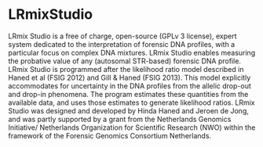 # LRmixStudio
LRmix Studio is a free of charge, open-source (GPLv 3 license), expert system dedicated to the interpretation of forensic DNA profiles, with a particular focus on complex DNA mixtures. LRmix Studio enables measuring the probative value of any (autosomal STR-based) forensic DNA profile. LRmix Studio is programmed after the likelihood ratio model described in Haned et al (FSIG 2012) and Gill &amp; Haned (FSIG 2013). This model explicitly accommodates for uncertainty in the DNA profiles from the allelic drop-out and drop-in phenomena. The program estimates these quantities from the available data, and uses those estimates to generate likelihood ratios. LRmix Studio was designed and developed by Hinda Haned and Jeroen de Jong, and was partly supported by a grant from the Netherlands Genomics Initiative/ Netherlands Organization for Scientific Research (NWO) within the framework of the Forensic Genomics Consortium Netherlands. 
